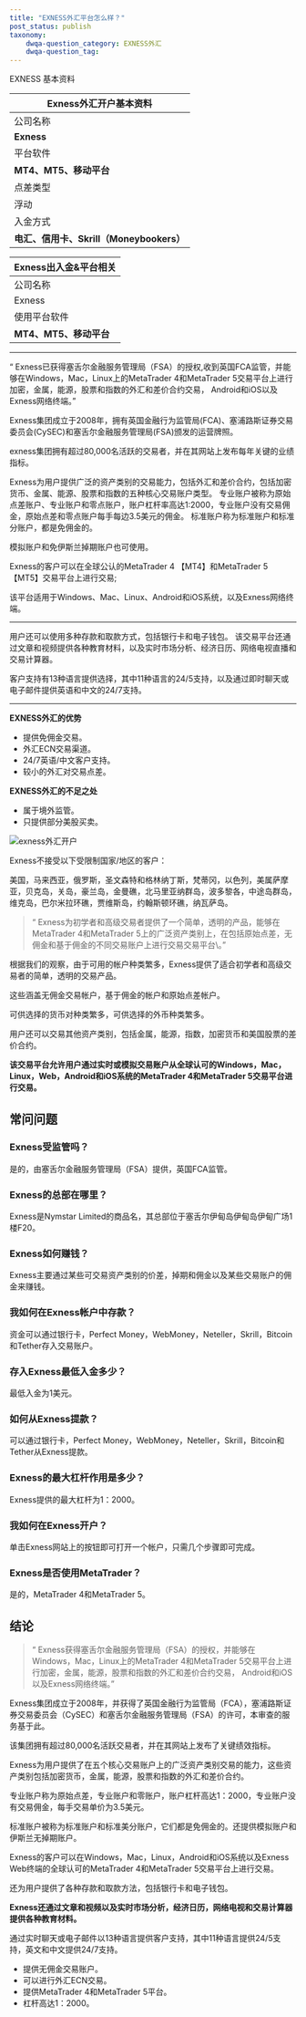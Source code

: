 ```yaml
---
title: "EXNESS外汇平台怎么样？"
post_status: publish
taxonomy:
    dwqa-question_category: EXNESS外汇
    dwqa-question_tag:
---
```


EXNESS 基本资料

| **Exness**外汇开户基本资料 |
| --- |
| 公司名称 | 所属国家 | 成立时间 | 经营模式 |
| **Exness** | 塞浦路斯 | 2008年 | ECN/STP |
| 平台软件 | 监管信息 | 最低入金 | 主要点差 |
| **MT4、MT5、移动平台** | CySEC 178/12 | **1美元** | 欧美0.4-1.1 黄金5-50 |
| 点差类型 | 最小头寸 | 剥头皮 | 锁仓 |
| 浮动 | 0.01 | 允许 | 允许 |
| 入金方式 | 交易品种 | 出金优惠 | 爆仓比例 |
| **电汇、信用卡、Skrill（Moneybookers）** | 货币对、黄金、白银和期货等 | 入金电汇3-5天，其余立刻到账；出金Skrill立刻到账，其余3-5天 | ECN：50% 其余：无 |

| Exness出入金&平台相关 |
| --- |
| 公司名称 | 最低入金 | 入金方式 | 出金优惠 |
| Exness | **1美元** | 电汇、信用卡、Skrill（Moneybookers） | 入金电汇3-5天，其余立刻到账；出金Skrill立刻到账，其余3-5天 |
| 使用平台软件 | 服务器区时 | 交易品种 | 最大杠杆 |
| **MT4、MT5、移动平台** | GMT | 货币对、黄金、白银和期货等 | **2000** |

* * *

“ Exness已获得塞舌尔金融服务管理局（FSA）的授权,收到英国FCA监管，并能够在Windows，Mac，Linux上的MetaTrader 4和MetaTrader 5交易平台上进行加密，金属，能源，股票和指数的外汇和差价合约交易， Android和iOS以及Exness网络终端。”

Exness集团成立于2008年，拥有英国金融行为监管局(FCA)、塞浦路斯证券交易委员会(CySEC)和塞舌尔金融服务管理局(FSA)颁发的运营牌照。

exness集团拥有超过80,000名活跃的交易者，并在其网站上发布每年关键的业绩指标。

Exness为用户提供广泛的资产类别的交易能力，包括外汇和差价合约，包括加密货币、金属、能源、股票和指数的五种核心交易账户类型。 专业账户被称为原始点差账户、专业账户和零点账户，账户杠杆率高达1:2000，专业账户没有交易佣金，原始点差和零点账户每手每边3.5美元的佣金。 标准账户称为标准账户和标准分账户，都是免佣金的。

模拟账户和免伊斯兰掉期账户也可使用。

Exness的客户可以在全球公认的MetaTrader 4 【MT4】和MetaTrader 5【MT5】交易平台上进行交易;

该平台适用于Windows、Mac、Linux、Android和iOS系统，以及Exness网络终端。

* * *

用户还可以使用多种存款和取款方式，包括银行卡和电子钱包。 该交易平台还通过文章和视频提供各种教育材料，以及实时市场分析、经济日历、网络电视直播和交易计算器。

客户支持有13种语言提供选择，其中11种语言的24/5支持，以及通过即时聊天或电子邮件提供英语和中文的24/7支持。

* * *

**EXNESS外汇的优势**

- 提供免佣金交易。
- 外汇ECN交易渠道。
- 24/7英语/中文客户支持。
- 较小的外汇对交易点差。

**EXNESS外汇的不足之处**

- 属于境外监管。
- 只提供部分美股买卖。

![exness外汇开户](https://we.laowei8.com/wp-content/uploads/2020/06/b5cb15e5688ec8b8076212086e318b36-2.png)

Exness不接受以下受限制国家/地区的客户：

美国，马来西亚，俄罗斯，圣文森特和格林纳丁斯，梵蒂冈，以色列，美属萨摩亚，贝克岛，关岛，豪兰岛，金曼礁，北马里亚纳群岛，波多黎各，中途岛群岛，维克岛，巴尔米拉环礁，贾维斯岛，约翰斯顿环礁，纳瓦萨岛。

> “ Exness为初学者和高级交易者提供了一个简单，透明的产品，能够在MetaTrader 4和MetaTrader 5上的广泛资产类别上，在包括原始点差，无佣金和基于佣金的不同交易账户上进行交易交易平台\\。”

根据我们的观察，由于可用的帐户种类繁多，Exness提供了适合初学者和高级交易者的简单，透明的交易产品。

这些涵盖无佣金交易帐户，基于佣金的帐户和原始点差帐户。

可供选择的货币对种类繁多，可供选择的外币种类繁多。

用户还可以交易其他资产类别，包括金属，能源，指数，加密货币和美国股票的差价合约。

**该交易平台允许用户通过实时或模拟交易账户从全球认可的Windows，Mac，Linux，Web，Android和iOS系统的MetaTrader 4和MetaTrader 5交易平台进行交易。**

## 常问问题

### **Exness受监管吗？**

是的，由塞舌尔金融服务管理局（FSA）提供，英国FCA监管。

### **Exness的总部在哪里？**

Exness是Nymstar Limited的商品名，其总部位于塞舌尔伊甸岛伊甸岛伊甸广场1楼F20。

### **Exness如何赚钱？**

Exness主要通过某些可交易资产类别的价差，掉期和佣金以及某些交易账户的佣金来赚钱。

### **我如何在Exness帐户中存款？**

资金可以通过银行卡，Perfect Money，WebMoney，Neteller，Skrill，Bitcoin和Tether存入交易账户。

### **存入Exness最低入金多少？**

最低入金为1美元。

### **如何从Exness提款？**

可以通过银行卡，Perfect Money，WebMoney，Neteller，Skrill，Bitcoin和Tether从Exness提款。

### **Exness的最大杠杆作用是多少？**

Exness提供的最大杠杆为1：2000。

### **我如何在Exness开户？**

单击Exness网站上的按钮即可打开一个帐户，只需几个步骤即可完成。

### **Exness是否使用MetaTrader？**

是的，MetaTrader 4和MetaTrader 5。

## 结论

> “ Exness获得塞舌尔金融服务管理局（FSA）的授权，并能够在Windows，Mac，Linux上的MetaTrader 4和MetaTrader 5交易平台上进行加密，金属，能源，股票和指数的外汇和差价合约交易， Android和iOS以及Exness网络终端。”

Exness集团成立于2008年，并获得了英国金融行为监管局（FCA），塞浦路斯证券交易委员会（CySEC）和塞舌尔金融服务管理局（FSA）的许可，本审查的服务基于此。

该集团拥有超过80,000名活跃交易者，并在其网站上发布了关键绩效指标。

Exness为用户提供了在五个核心交易账户上的广泛资产类别交易的能力，这些资产类别包括加密货币，金属，能源，股票和指数的外汇和差价合约。

专业账户称为原始点差，专业账户和零账户，账户杠杆高达1：2000，专业账户没有交易佣金，每手交易单价为3.5美元。

标准账户被称为标准账户和标准美分账户，它们都是免佣金的。还提供模拟账户和伊斯兰无掉期账户。

Exness的客户可以在Windows，Mac，Linux，Android和iOS系统以及Exness Web终端的全球认可的MetaTrader 4和MetaTrader 5交易平台上进行交易。

还为用户提供了各种存款和取款方法，包括银行卡和电子钱包。

**Exness还通过文章和视频以及实时市场分析，经济日历，网络电视和交易计算器提供各种教育材料。**

通过实时聊天或电子邮件以13种语言提供客户支持，其中11种语言提供24/5支持，英文和中文提供24/7支持。

- 提供无佣金交易账户。
- 可以进行外汇ECN交易。
- 提供MetaTrader 4和MetaTrader 5平台。
- 杠杆高达1：2000。
